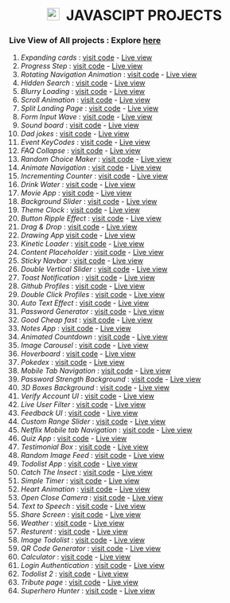 <h1 align="center"><img height="25px" src="https://github.com/Abhithakur7080/js-projects/assets/119639453/2312fc25-a739-4782-aa02-4f558114bd70" alt=""/> &nbsp;JAVASCIPT PROJECTS</h1>

### Live View of All projects : Explore [here](https://abhithakur7080.github.io/js-projects)

1. *Expanding cards* : [visit code](https://github.com/Abhithakur7080/js-projects/tree/main/01.expending_card) - [Live view](https://abhithakur7080.github.io/js-projects/01.expending_card/index.html)
2. *Progress Step* : [visit code](https://github.com/Abhithakur7080/js-projects/tree/main/02.progress_steps) - [Live view](https://abhithakur7080.github.io/js-projects/02.progress_steps/index.html)
3. *Rotating Navigation Animation* : [visit code](https://github.com/Abhithakur7080/js-projects/tree/main/03.rotating_nav_animation) - [Live view](https://abhithakur7080.github.io/js-projects/03.rotating_nav_animation/index.html)
4. *Hidden Search* : [visit code](https://github.com/Abhithakur7080/js-projects/tree/main/04.hidden_search) - [Live view](https://abhithakur7080.github.io/js-projects/04.hidden_search/index.html)
5. *Blurry Loading* : [visit code](https://github.com/Abhithakur7080/js-projects/tree/main/05.blurry_loading) - [Live view](https://abhithakur7080.github.io/js-projects/05.blurry_loading/index.html)
6. *Scroll Animation* : [visit code](https://github.com/Abhithakur7080/js-projects/tree/main/06.scroll_animation) - [Live view](https://abhithakur7080.github.io/js-projects/06.scroll_animation/index.html)
7. *Split Landing Page* : [visit code](https://github.com/Abhithakur7080/js-projects/tree/main/07.split_landing_page) - [Live view](https://abhithakur7080.github.io/js-projects/07.split_landing_page/index.html)
8. *Form Input Wave* : [visit code](https://github.com/Abhithakur7080/js-projects/tree/main/08.form_input_wave) - [Live view](https://abhithakur7080.github.io/js-projects/08.form_input_wave/index.html)
9. *Sound board* : [visit code](https://github.com/Abhithakur7080/js-projects/blob/main/09.sound_board) - [Live view](https://abhithakur7080.github.io/js-projects/09.sound_board/index.html)
10. *Dad jokes* : [visit code](https://github.com/Abhithakur7080/js-projects/tree/main/10.dad_jokes) - [Live view](https://abhithakur7080.github.io/js-projects/10.dad_jokes/index.html)
11. *Event KeyCodes* : [visit code](https://github.com/Abhithakur7080/js-projects/tree/main/11.event_kecodes) - [Live view](https://abhithakur7080.github.io/js-projects/11.event_kecodes/index.html)
12. *FAQ Collapse* : [visit code](https://github.com/Abhithakur7080/js-projects/tree/main/12.FAQ_collepase) - [Live view](https://abhithakur7080.github.io/js-projects/12.FAQ_collepase/index.html)
13. *Random Choice Maker* : [visit code](https://github.com/Abhithakur7080/js-projects/tree/main/13.random_choice_maker) - [Live view](https://abhithakur7080.github.io/js-projects/13.random_choice_maker/index.html)
14. *Animate Navigation* : [visit code](https://github.com/Abhithakur7080/js-projects/tree/main/14.Animate_navigation) - [Live view](https://abhithakur7080.github.io/js-projects/14.Animate_navigation/index.html)
15. *Incrementing Counter* : [visit code](https://github.com/Abhithakur7080/js-projects/tree/main/15.incrementing_counter) - [Live view](https://abhithakur7080.github.io/js-projects/15.incrementing_counter/index.html)
16. *Drink Water* : [visit code](https://github.com/Abhithakur7080/js-projects/tree/main/16.drink_water) - [Live view](https://abhithakur7080.github.io/js-projects/16.drink_water/index.html)
17. *Movie App* : [visit code](https://github.com/Abhithakur7080/js-projects/tree/main/17.movie_app) - [Live view](https://abhithakur7080.github.io/js-projects/17.movie_app/index.html)
18. *Background Slider* : [visit code](https://github.com/Abhithakur7080/js-projects/tree/main/18.background_slider) - [Live view](https://abhithakur7080.github.io/js-projects/18.background_slider/index.html)
19. *Theme Clock* : [visit code](https://github.com/Abhithakur7080/js-projects/tree/main/19.theme_clock) - [Live view](https://abhithakur7080.github.io/js-projects/19.theme_clock/index.html)
20. *Button Ripple Effect* : [visit code](https://github.com/Abhithakur7080/js-projects/tree/main/20.button_ripple_effect) - [Live view](https://abhithakur7080.github.io/js-projects/20.button_ripple_effect/index.html)
21. *Drag & Drop* : [visit code](https://github.com/Abhithakur7080/js-projects/tree/main/21.drag_n_drop) - [Live view](https://abhithakur7080.github.io/js-projects/21.drag_n_drop/index.html)
22. *Drawing App* [visit code](https://github.com/Abhithakur7080/js-projects/tree/main/22.drawing_app) - [Live view](https://abhithakur7080.github.io/js-projects/22.drawing_app/index.html)
23. *Kinetic Loader* : [visit code](https://github.com/Abhithakur7080/js-projects/tree/main/23.kinetic_loader) - [Live view](https://abhithakur7080.github.io/js-projects/23.kinetic_loader/index.html)
24. *Content Placeholder* : [visit code](https://github.com/Abhithakur7080/js-projects/tree/main/24.content_placeholder) - [Live view](https://abhithakur7080.github.io/js-projects/24.content_placeholder/index.html)
25. *Sticky Navbar* : [visit code](https://github.com/Abhithakur7080/js-projects/tree/main/25.sticky_navbar) - [Live view](https://abhithakur7080.github.io/js-projects/25.sticky_navbar/index.html)
26. *Double Vertical Slider* : [visit code](https://github.com/Abhithakur7080/js-projects/tree/main/26.double_vertical_slider) - [Live view](https://abhithakur7080.github.io/js-projects/26.double_vertical_slider/index.html)
27. *Toast Notification* : [visit code](https://github.com/Abhithakur7080/js-projects/tree/main/27.toast_notification) - [Live view](https://abhithakur7080.github.io/js-projects/27.toast_notification/index.html)
28. *Github Profiles* : [visit code](https://github.com/Abhithakur7080/js-projects/tree/main/28.github_profiles) - [Live view](https://abhithakur7080.github.io/js-projects/28.github_profiles/index.html)
29. *Double Click Profiles* : [visit code](https://github.com/Abhithakur7080/js-projects/tree/main/29.double_click_heart) - [Live view](https://abhithakur7080.github.io/js-projects/29.double_click_heart/index.html)
30. *Auto Text Effect* : [visit code](https://github.com/Abhithakur7080/js-projects/tree/main/30.auto_text_effect) - [Live view](https://abhithakur7080.github.io/js-projects/30.auto_text_effect/index.html)
31. *Password Generator* : [visit code](https://github.com/Abhithakur7080/js-projects/tree/main/31.password_generator) - [Live view](https://abhithakur7080.github.io/js-projects/31.password_generator/index.html)
32. *Good Cheap fast* : [visit code](https://github.com/Abhithakur7080/js-projects/tree/main/32.good_cheap_fast) - [Live view](https://abhithakur7080.github.io/js-projects/32.good_cheap_fast/index.html)
33. *Notes App* : [visit code](https://github.com/Abhithakur7080/js-projects/tree/main/33.notes_app) - [Live view](https://abhithakur7080.github.io/js-projects/33.notes_app/index.html)
34. *Animated Countdown* : [visit code](https://github.com/Abhithakur7080/js-projects/tree/main/34.animated_countdown) - [Live view](https://abhithakur7080.github.io/js-projects/34.animated_countdown/index.html)
35. *Image Carousel* : [visit code](https://github.com/Abhithakur7080/js-projects/tree/main/35.image_carousel) - [Live view](https://abhithakur7080.github.io/js-projects/35.image_carousel/index.html)
36. *Hoverboard* : [visit code](https://github.com/Abhithakur7080/js-projects/tree/main/36.hoverboard) - [Live view](https://abhithakur7080.github.io/js-projects/36.hoverboard/index.html)
37. *Pokedex* : [visit code](https://github.com/Abhithakur7080/js-projects/tree/main/37.pokedex) - [Live view](https://abhithakur7080.github.io/js-projects/37.pokedex/index.html)
38. *Mobile Tab Navigation* : [visit code](https://github.com/Abhithakur7080/js-projects/tree/main/38.mobile_tab_navigation) - [Live view](https://abhithakur7080.github.io/js-projects/38.mobile_tab_navigation/index.html)
39. *Password Strength Background* : [visit code](https://github.com/Abhithakur7080/js-projects/tree/main/39.password_strength_background) - [Live view](https://abhithakur7080.github.io/js-projects/39.password_strength_background)
40. *3D Boxes Background* : [visit code](https://github.com/Abhithakur7080/js-projects/tree/main/40.3d_boxes_background) - [Live view](https://abhithakur7080.github.io/js-projects/40.3d_boxes_background/index.html)
41. *Verify Account UI* : [visit code](https://github.com/Abhithakur7080/js-projects/tree/main/41.verify_account_UI) - [Live view](https://abhithakur7080.github.io/js-projects/41.verify_account_UI/index.html)
42. *Live User Filter* : [visit code](https://github.com/Abhithakur7080/js-projects/tree/main/42.live_user_filter) - [Live view](https://abhithakur7080.github.io/js-projects/42.live_user_filter/index.html)
43. *Feedback UI* : [visit code](https://github.com/Abhithakur7080/js-projects/tree/main/43.facebook_UI_design) - [Live view](https://abhithakur7080.github.io/js-projects/43.facebook_UI_design/index.html)
44. *Custom Range Slider* : [visit code](https://github.com/Abhithakur7080/js-projects/tree/main/44.custom_range_slider) - [Live view](https://abhithakur7080.github.io/js-projects/44.custom_range_slider/index.html)
45. *Netflix Mobile tab Navigation* : [visit code](https://github.com/Abhithakur7080/js-projects/tree/main/45.netflix_mobiletab_navigation) - [Live view](https://abhithakur7080.github.io/js-projects/45.netflix_mobiletab_navigation/index.html)
46. *Quiz App* : [visit code](https://github.com/Abhithakur7080/js-projects/tree/main/46.quiz_app) - [Live view](https://abhithakur7080.github.io/js-projects/46.quiz_app/index.html)
47. *Testimonial Box* : [visit code](https://github.com/Abhithakur7080/js-projects/tree/main/47.testimonial_box_switcher) - [Live view](https://abhithakur7080.github.io/js-projects/47.testimonial_box_switcher/index.html)
48. *Random Image Feed* : [visit code](https://github.com/Abhithakur7080/js-projects/tree/main/48.random_image_feed) - [Live view](https://abhithakur7080.github.io/js-projects/48.random_image_feed/index.html)
49. *Todolist App* : [visit code](https://github.com/Abhithakur7080/js-projects/tree/main/49.todolist_app) - [Live view](https://abhithakur7080.github.io/js-projects/49.todolist_app/index.html)
50. *Catch The Insect* : [visit code](https://github.com/Abhithakur7080/js-projects/tree/main/50.catch_the_insect) - [Live view](https://abhithakur7080.github.io/js-projects/50.catch_the_insect/index.html)
51. *Simple Timer* : [visit code](https://github.com/Abhithakur7080/js-projects/tree/main/51.simple_timer) - [Live view](https://abhithakur7080.github.io/js-projects/51.simple_timer/index.html)
52. *Heart Animation* : [visit code](https://github.com/Abhithakur7080/js-projects/tree/main/52.heart_animation) - [Live view](https://abhithakur7080.github.io/js-projects/52.heart_animation/index.html)
53. *Open Close Camera* : [visit code](https://github.com/Abhithakur7080/js-projects/tree/main/53.open_close_camera) - [Live view](https://abhithakur7080.github.io/js-projects/53.open_close_camera/index.html)
54. *Text to Speech* : [visit code](https://github.com/Abhithakur7080/js-projects/tree/main/54.text-to-speech) - [Live view](https://abhithakur7080.github.io/js-projects/54.text-to-speech/index.html)
55. *Share Screen* : [visit code](https://github.com/Abhithakur7080/js-projects/tree/main/55.share_screen) - [Live view](https://abhithakur7080.github.io/js-projects/55.share_screen/index.html)
56. *Weather* : [visit code](https://github.com/Abhithakur7080/js-projects/tree/main/56.Weather) - [Live view](https://abhithakur7080.github.io/js-projects/56.Weather/index.html)
57. *Resturent* : [visit code](https://github.com/Abhithakur7080/js-projects/tree/main/57.Resturant) - [Live view](https://abhithakur7080.github.io/js-projects/57.Resturant/index.html)
58. *Image Todolist* : [visit code](https://github.com/Abhithakur7080/js-projects/tree/main/58.Image_ToDo_List) - [Live view](https://abhithakur7080.github.io/js-projects/58.Image_ToDo_List/index.html)
59. *QR Code Generator* : [visit code](https://github.com/Abhithakur7080/js-projects/tree/main/59.qr_code_generator) - [Live view](https://abhithakur7080.github.io/js-projects/59.qr_code_generator/index.html)
60. *Calculator* : [visit code](https://github.com/Abhithakur7080/js-projects/tree/main/60.calculator) - [Live view](https://abhithakur7080.github.io/js-projects/60.calculator/index.html)
61. *Login Authentication* : [visit code](https://github.com/Abhithakur7080/js-projects/tree/main/61.Login_Authintication) - [Live view](https://abhithakur7080.github.io/js-projects/61.Login_Authintication/index.html)
62. *Todolist 2* : [visit code](https://github.com/Abhithakur7080/js-projects/tree/main/62.todolist_2) - [Live view](https://abhithakur7080.github.io/js-projects/62.todolist_2/index.html)
63. *Tribute page* : [visit code](https://github.com/Abhithakur7080/js-projects/tree/main/63.tribute) - [Live view](https://abhithakur7080.github.io/js-projects/63.tribute/index.html)
63. *Superhero Hunter* : [visit code](https://github.com/Abhithakur7080/js-projects/tree/main/64.Superhero_hunter) - [Live view](https://abhithakur7080.github.io/js-projects/63.tribute/index.html)
